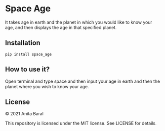 # Space Age
It takes age in earth and the planet in which you would like to know your age, and then displays the age in that specified planet.

## Installation
```pip install space_age```

## How to use it?
Open terminal and type space and then input your age in earth and then the planet where you wish to know your age.

## License

© 2021 Anita Baral

This repository is licensed under the MIT license. See LICENSE for details.
